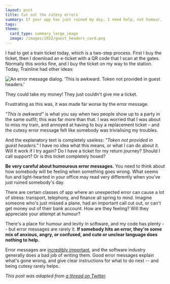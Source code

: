```yaml
---
layout: post
title: Cut out the cutesy errors
summary: If your app has just ruined my day, I need help, not humour.
tags:
theme:
  card_type: summary_large_image
  image: /images/2022/guest_headers_card.png
---
```


I had to get a train ticket today, which is a two-step process.
First I buy the ticket, then I download an e-ticket with a QR code that I scan at the gates.
Normally this works fine, and I buy the ticket on my way to the station.
Today, Trainline had other ideas:

<img src="/images/2022/guest_headers_2x.png" srcset="/images/2022/guest_headers_2x.png 2x, /images/2022/guest_headers_1x.png 1x" alt="An error message dialog. ‘This is awkward. Token not provided in guest headers.’">

They could take my money!
They just couldn't give me a ticket.

Frustrating as this was, it was made far worse by the error message.

*"This is awkward"* is what you say when two people show up to a party in the same outfit; this was far more than that.
I was worried that I was about to miss my train, and annoyed at having to buy a replacement ticket – and the cutesy error message felt like somebody was trivialising my troubles.

And the explanatory text is completely useless: *"Token not provided in guest headers."*
I have no idea what this means, or what I can do about it.
Will it work if I try again?
Do I have a ticket for my return journey?
Should I call support?
Or is this ticket completely hosed?

**Be very careful about humourous error messages.**
You need to think about how somebody will be feeling when something goes wrong.
What seems fun and light-hearted in your office may read very differently when you've just ruined somebody's day.

There are certain classes of app where an unexpected error can cause a lot of stress: transport, telephony, and finance all spring to mind.
Imagine someone who's just missed a plane, had an important call cut out, or can't get money out of their bank account.
How are they feeling?
Will they appreciate your attempt at humour?

There's a place for humour and levity in software, and my code has plenty -- but error messages are rarely it.
**If somebody hits an error, they're some mix of anxious, angry, or confused, and cute or unclear language does nothing to help.**

Error messages are [incredibly important](/2020/10/the-importance-of-good-error-messages/), and the software industry generally does a bad job of writing them.
Good error messages explain what's gone wrong, and give clear instructions for what to do next -- and being cutesy rarely helps.

*This post was adapted from [a thread on Twitter](https://twitter.com/alexwlchan/status/1554723537562357760).*
